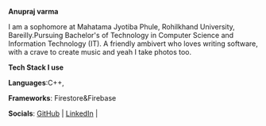 **Anupraj varma** 

I am a sophomore at Mahatama Jyotiba Phule, Rohilkhand University, Bareilly.Pursuing Bachelor's of Technology in Computer Science and Information Technology (IT).
A friendly ambivert who loves writing software, with a crave to create music and yeah I take photos too.

**Tech Stack I use**

**Languages**:C++, 

**Frameworks**: Firestore&Firebase

**Socials**:
[GitHub](https://github.com/anuprajvarma) |
[LinkedIn](https://www.linkedin.com/in/anupraj-varma-a04489208/) |

